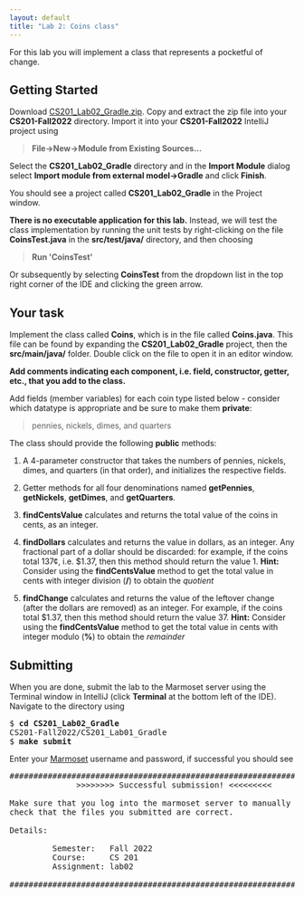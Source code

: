 ```yaml
---
layout: default
title: "Lab 2: Coins class"
---
```


For this lab you will implement a class that represents a pocketful of change.

## Getting Started

Download [CS201\_Lab02\_Gradle.zip](CS201_Lab02_Gradle.zip). Copy and extract the zip file into your **CS201-Fall2022** directory. Import it into your **CS201-Fall2022** IntelliJ project using

> **File&rarr;New&rarr;Module from Existing Sources...**

Select the **CS201\_Lab02\_Gradle** directory and in the **Import Module** dialog select **Import module from external model&rarr;Gradle** and click **Finish**.

You should see a project called **CS201\_Lab02\_Gradle** in the Project window.

**There is no executable application for this lab.** Instead, we will test the class implementation by running the unit tests by right-clicking on the file **CoinsTest.java** in the **src/test/java/** directory, and then choosing

> **Run 'CoinsTest'**

Or subsequently by selecting **CoinsTest** from the dropdown list in the top right corner of the IDE and clicking the green arrow.

## Your task

Implement the class called **Coins**, which is in the file called **Coins.java**. This file can be found by expanding the **CS201\_Lab02\_Gradle** project, then the **src/main/java/** folder. Double click on the file to open it in an editor window.

**Add comments indicating each component, i.e. field, constructor, getter, etc., that you add to the class.**

Add fields (member variables) for each coin type listed below - consider which datatype is appropriate and be sure to make them **private**:

> pennies, nickels, dimes, and quarters

The class should provide the following **public** methods:

1.  A 4-parameter constructor that takes the numbers of pennies, nickels, dimes, and quarters (in that order), and initializes the respective fields.

2.  Getter methods for all four denominations named **getPennies**, **getNickels**, **getDimes**, and **getQuarters**.

3.  **findCentsValue** calculates and returns the total value of the coins in cents, as an integer.

4.  **findDollars** calculates and returns the value in dollars, as an integer. Any fractional part of a dollar should be discarded: for example, if the coins total 137¢, i.e. $1.37, then this method should return the value 1. **Hint:** Consider using the **findCentsValue** method to get the total value in cents with integer division (**/**) to obtain the *quotient*

5.  **findChange** calculates and returns the value of the leftover change (after the dollars are removed) as an integer. For example, if the coins total $1.37, then this method should return the value 37. **Hint:** Consider using the **findCentsValue** method to get the total value in cents with integer modulo (**%**) to obtain the *remainder*

## Submitting

When you are done, submit the lab to the Marmoset server using the Terminal window in IntelliJ (click **Terminal** at the bottom left of the IDE). Navigate to the directory using

<pre>
$ <b>cd CS201_Lab02_Gradle</b>
CS201-Fall2022/CS201_Lab01_Gradle
$ <b>make submit</b>
</pre>

Enter your [Marmoset](https://cs.ycp.edu/marmoset) username and password, if successful you should see

<pre>
######################################################################
              >>>>>>>> Successful submission! <<<<<<<<<

Make sure that you log into the marmoset server to manually
check that the files you submitted are correct.

Details:

         Semester:   Fall 2022
         Course:     CS 201
         Assignment: lab02

######################################################################
</pre>
